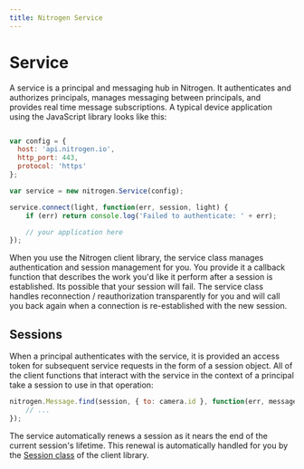 ```yaml
---
title: Nitrogen Service
---
```


# Service

A service is a principal and messaging hub in Nitrogen. It authenticates and authorizes principals, manages messaging between principals, and provides real time message subscriptions. A typical device application using the JavaScript library looks like this:

```javascript

var config = {
  host: 'api.nitrogen.io',
  http_port: 443,
  protocol: 'https'
};

var service = new nitrogen.Service(config);

service.connect(light, function(err, session, light) {
    if (err) return console.log('Failed to authenticate: ' + err);

    // your application here
});
```

When you use the Nitrogen client library, the service class manages authentication and session management for you. You provide it a callback function that describes the work you'd like it perform after a session is established.  Its possible that your session will fail.  The service class handles reconnection / reauthorization transparently for you and will call you back again when a connection is re-established with the new session.

## Sessions

When a principal authenticates with the service, it is provided an access token for subsequent service requests in the form of a session object. All of the client functions that interact with the service in the context of a principal take a session to use in that operation:

```javascript
nitrogen.Message.find(session, { to: camera.id }, function(err, messages) {
    // ...
});
```

The service automatically renews a session as it nears the end of the current session's lifetime. This renewal is automatically handled for you by the [Session class](/docs/nitrogen/session.html) of the client library.